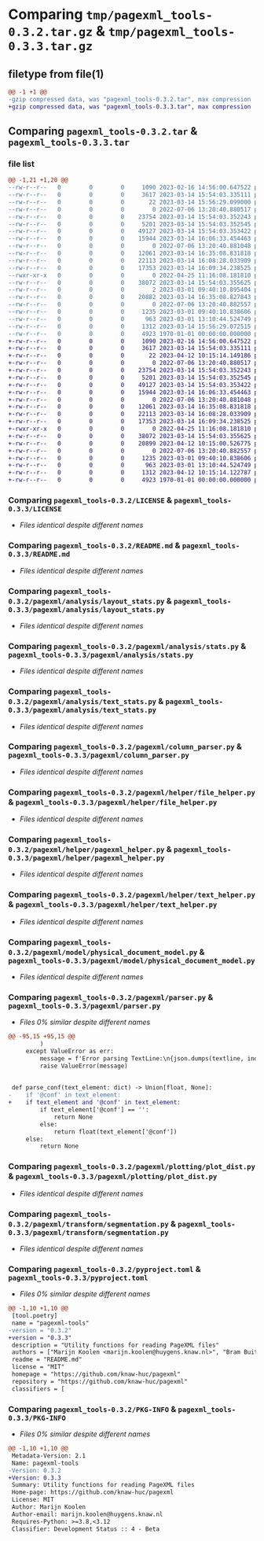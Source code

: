 # Comparing `tmp/pagexml_tools-0.3.2.tar.gz` & `tmp/pagexml_tools-0.3.3.tar.gz`

## filetype from file(1)

```diff
@@ -1 +1 @@
-gzip compressed data, was "pagexml_tools-0.3.2.tar", max compression
+gzip compressed data, was "pagexml_tools-0.3.3.tar", max compression
```

## Comparing `pagexml_tools-0.3.2.tar` & `pagexml_tools-0.3.3.tar`

### file list

```diff
@@ -1,21 +1,20 @@
--rw-r--r--   0        0        0     1090 2023-02-16 14:56:00.647522 pagexml_tools-0.3.2/LICENSE
--rw-r--r--   0        0        0     3617 2023-03-14 15:54:03.335111 pagexml_tools-0.3.2/README.md
--rw-r--r--   0        0        0       22 2023-03-14 15:56:29.099000 pagexml_tools-0.3.2/pagexml/__init__.py
--rw-r--r--   0        0        0        0 2022-07-06 13:20:40.880517 pagexml_tools-0.3.2/pagexml/analysis/__init__.py
--rw-r--r--   0        0        0    23754 2023-03-14 15:54:03.352243 pagexml_tools-0.3.2/pagexml/analysis/layout_stats.py
--rw-r--r--   0        0        0     5201 2023-03-14 15:54:03.352545 pagexml_tools-0.3.2/pagexml/analysis/stats.py
--rw-r--r--   0        0        0    49127 2023-03-14 15:54:03.353422 pagexml_tools-0.3.2/pagexml/analysis/text_stats.py
--rw-r--r--   0        0        0    15944 2023-03-14 16:06:33.454463 pagexml_tools-0.3.2/pagexml/column_parser.py
--rw-r--r--   0        0        0        0 2022-07-06 13:20:40.881048 pagexml_tools-0.3.2/pagexml/helper/__init__.py
--rw-r--r--   0        0        0    12061 2023-03-14 16:35:08.831818 pagexml_tools-0.3.2/pagexml/helper/file_helper.py
--rw-r--r--   0        0        0    22113 2023-03-14 16:08:28.033909 pagexml_tools-0.3.2/pagexml/helper/pagexml_helper.py
--rw-r--r--   0        0        0    17353 2023-03-14 16:09:34.238525 pagexml_tools-0.3.2/pagexml/helper/text_helper.py
--rwxr-xr-x   0        0        0        0 2022-04-25 11:16:08.181810 pagexml_tools-0.3.2/pagexml/model/__init__.py
--rw-r--r--   0        0        0    38072 2023-03-14 15:54:03.355625 pagexml_tools-0.3.2/pagexml/model/physical_document_model.py
--rw-r--r--   0        0        0        2 2023-03-01 09:40:10.895404 pagexml_tools-0.3.2/pagexml/pagexml_tools.py
--rw-r--r--   0        0        0    20882 2023-03-14 16:35:08.827843 pagexml_tools-0.3.2/pagexml/parser.py
--rw-r--r--   0        0        0        0 2022-07-06 13:20:40.882557 pagexml_tools-0.3.2/pagexml/plotting/__init__.py
--rw-r--r--   0        0        0     1235 2023-03-01 09:40:10.838606 pagexml_tools-0.3.2/pagexml/plotting/plot_dist.py
--rw-r--r--   0        0        0      963 2023-03-01 13:10:44.524749 pagexml_tools-0.3.2/pagexml/transform/segmentation.py
--rw-r--r--   0        0        0     1312 2023-03-14 15:56:29.072515 pagexml_tools-0.3.2/pyproject.toml
--rw-r--r--   0        0        0     4923 1970-01-01 00:00:00.000000 pagexml_tools-0.3.2/PKG-INFO
+-rw-r--r--   0        0        0     1090 2023-02-16 14:56:00.647522 pagexml_tools-0.3.3/LICENSE
+-rw-r--r--   0        0        0     3617 2023-03-14 15:54:03.335111 pagexml_tools-0.3.3/README.md
+-rw-r--r--   0        0        0       22 2023-04-12 10:15:14.149186 pagexml_tools-0.3.3/pagexml/__init__.py
+-rw-r--r--   0        0        0        0 2022-07-06 13:20:40.880517 pagexml_tools-0.3.3/pagexml/analysis/__init__.py
+-rw-r--r--   0        0        0    23754 2023-03-14 15:54:03.352243 pagexml_tools-0.3.3/pagexml/analysis/layout_stats.py
+-rw-r--r--   0        0        0     5201 2023-03-14 15:54:03.352545 pagexml_tools-0.3.3/pagexml/analysis/stats.py
+-rw-r--r--   0        0        0    49127 2023-03-14 15:54:03.353422 pagexml_tools-0.3.3/pagexml/analysis/text_stats.py
+-rw-r--r--   0        0        0    15944 2023-03-14 16:06:33.454463 pagexml_tools-0.3.3/pagexml/column_parser.py
+-rw-r--r--   0        0        0        0 2022-07-06 13:20:40.881048 pagexml_tools-0.3.3/pagexml/helper/__init__.py
+-rw-r--r--   0        0        0    12061 2023-03-14 16:35:08.831818 pagexml_tools-0.3.3/pagexml/helper/file_helper.py
+-rw-r--r--   0        0        0    22113 2023-03-14 16:08:28.033909 pagexml_tools-0.3.3/pagexml/helper/pagexml_helper.py
+-rw-r--r--   0        0        0    17353 2023-03-14 16:09:34.238525 pagexml_tools-0.3.3/pagexml/helper/text_helper.py
+-rwxr-xr-x   0        0        0        0 2022-04-25 11:16:08.181810 pagexml_tools-0.3.3/pagexml/model/__init__.py
+-rw-r--r--   0        0        0    38072 2023-03-14 15:54:03.355625 pagexml_tools-0.3.3/pagexml/model/physical_document_model.py
+-rw-r--r--   0        0        0    20899 2023-04-12 10:15:00.526775 pagexml_tools-0.3.3/pagexml/parser.py
+-rw-r--r--   0        0        0        0 2022-07-06 13:20:40.882557 pagexml_tools-0.3.3/pagexml/plotting/__init__.py
+-rw-r--r--   0        0        0     1235 2023-03-01 09:40:10.838606 pagexml_tools-0.3.3/pagexml/plotting/plot_dist.py
+-rw-r--r--   0        0        0      963 2023-03-01 13:10:44.524749 pagexml_tools-0.3.3/pagexml/transform/segmentation.py
+-rw-r--r--   0        0        0     1312 2023-04-12 10:15:14.122787 pagexml_tools-0.3.3/pyproject.toml
+-rw-r--r--   0        0        0     4923 1970-01-01 00:00:00.000000 pagexml_tools-0.3.3/PKG-INFO
```

### Comparing `pagexml_tools-0.3.2/LICENSE` & `pagexml_tools-0.3.3/LICENSE`

 * *Files identical despite different names*

### Comparing `pagexml_tools-0.3.2/README.md` & `pagexml_tools-0.3.3/README.md`

 * *Files identical despite different names*

### Comparing `pagexml_tools-0.3.2/pagexml/analysis/layout_stats.py` & `pagexml_tools-0.3.3/pagexml/analysis/layout_stats.py`

 * *Files identical despite different names*

### Comparing `pagexml_tools-0.3.2/pagexml/analysis/stats.py` & `pagexml_tools-0.3.3/pagexml/analysis/stats.py`

 * *Files identical despite different names*

### Comparing `pagexml_tools-0.3.2/pagexml/analysis/text_stats.py` & `pagexml_tools-0.3.3/pagexml/analysis/text_stats.py`

 * *Files identical despite different names*

### Comparing `pagexml_tools-0.3.2/pagexml/column_parser.py` & `pagexml_tools-0.3.3/pagexml/column_parser.py`

 * *Files identical despite different names*

### Comparing `pagexml_tools-0.3.2/pagexml/helper/file_helper.py` & `pagexml_tools-0.3.3/pagexml/helper/file_helper.py`

 * *Files identical despite different names*

### Comparing `pagexml_tools-0.3.2/pagexml/helper/pagexml_helper.py` & `pagexml_tools-0.3.3/pagexml/helper/pagexml_helper.py`

 * *Files identical despite different names*

### Comparing `pagexml_tools-0.3.2/pagexml/helper/text_helper.py` & `pagexml_tools-0.3.3/pagexml/helper/text_helper.py`

 * *Files identical despite different names*

### Comparing `pagexml_tools-0.3.2/pagexml/model/physical_document_model.py` & `pagexml_tools-0.3.3/pagexml/model/physical_document_model.py`

 * *Files identical despite different names*

### Comparing `pagexml_tools-0.3.2/pagexml/parser.py` & `pagexml_tools-0.3.3/pagexml/parser.py`

 * *Files 0% similar despite different names*

```diff
@@ -95,15 +95,15 @@
         )
     except ValueError as err:
         message = f'Error parsing TextLine:\n{json.dumps(textline, indent=4)}\n{err}'
         raise ValueError(message)
 
 
 def parse_conf(text_element: dict) -> Union[float, None]:
-    if '@conf' in text_element:
+    if text_element and '@conf' in text_element:
         if text_element['@conf'] == '':
             return None
         else:
             return float(text_element['@conf'])
     else:
         return None
```

### Comparing `pagexml_tools-0.3.2/pagexml/plotting/plot_dist.py` & `pagexml_tools-0.3.3/pagexml/plotting/plot_dist.py`

 * *Files identical despite different names*

### Comparing `pagexml_tools-0.3.2/pagexml/transform/segmentation.py` & `pagexml_tools-0.3.3/pagexml/transform/segmentation.py`

 * *Files identical despite different names*

### Comparing `pagexml_tools-0.3.2/pyproject.toml` & `pagexml_tools-0.3.3/pyproject.toml`

 * *Files 0% similar despite different names*

```diff
@@ -1,10 +1,10 @@
 [tool.poetry]
 name = "pagexml-tools"
-version = "0.3.2"
+version = "0.3.3"
 description = "Utility functions for reading PageXML files"
 authors = ["Marijn Koolen <marijn.koolen@huygens.knaw.nl>", "Bram Buitendijk <bram.buitendijk@di.huc.knaw.nl>"]
 readme = "README.md"
 license = "MIT"
 homepage = "https://github.com/knaw-huc/pagexml"
 repository = "https://github.com/knaw-huc/pagexml"
 classifiers = [
```

### Comparing `pagexml_tools-0.3.2/PKG-INFO` & `pagexml_tools-0.3.3/PKG-INFO`

 * *Files 0% similar despite different names*

```diff
@@ -1,10 +1,10 @@
 Metadata-Version: 2.1
 Name: pagexml-tools
-Version: 0.3.2
+Version: 0.3.3
 Summary: Utility functions for reading PageXML files
 Home-page: https://github.com/knaw-huc/pagexml
 License: MIT
 Author: Marijn Koolen
 Author-email: marijn.koolen@huygens.knaw.nl
 Requires-Python: >=3.8,<3.12
 Classifier: Development Status :: 4 - Beta
```

